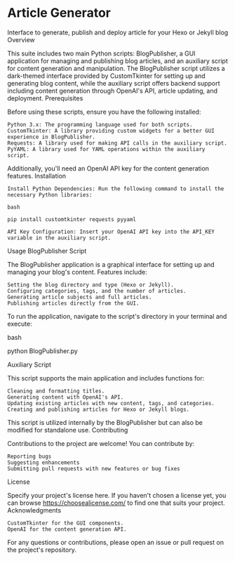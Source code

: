 # Article Generator

Interface to generate, publish and deploy article for your Hexo or Jekyll blog
Overview

This suite includes two main Python scripts: BlogPublisher, a GUI application for managing and publishing blog articles, and an auxiliary script for content generation and manipulation. The BlogPublisher script utilizes a dark-themed interface provided by CustomTkinter for setting up and generating blog content, while the auxiliary script offers backend support including content generation through OpenAI's API, article updating, and deployment.
Prerequisites

Before using these scripts, ensure you have the following installed:

    Python 3.x: The programming language used for both scripts.
    CustomTkinter: A library providing custom widgets for a better GUI experience in BlogPublisher.
    Requests: A library used for making API calls in the auxiliary script.
    PyYAML: A library used for YAML operations within the auxiliary script.

Additionally, you'll need an OpenAI API key for the content generation features.
Installation

    Install Python Dependencies: Run the following command to install the necessary Python libraries:

    bash

    pip install customtkinter requests pyyaml

    API Key Configuration: Insert your OpenAI API key into the API_KEY variable in the auxiliary script.

Usage
BlogPublisher Script

The BlogPublisher application is a graphical interface for setting up and managing your blog's content. Features include:

    Setting the blog directory and type (Hexo or Jekyll).
    Configuring categories, tags, and the number of articles.
    Generating article subjects and full articles.
    Publishing articles directly from the GUI.

To run the application, navigate to the script's directory in your terminal and execute:

bash

python BlogPublisher.py

Auxiliary Script

This script supports the main application and includes functions for:

    Cleaning and formatting titles.
    Generating content with OpenAI's API.
    Updating existing articles with new content, tags, and categories.
    Creating and publishing articles for Hexo or Jekyll blogs.

This script is utilized internally by the BlogPublisher but can also be modified for standalone use.
Contributing

Contributions to the project are welcome! You can contribute by:

    Reporting bugs
    Suggesting enhancements
    Submitting pull requests with new features or bug fixes

License

Specify your project's license here. If you haven't chosen a license yet, you can browse https://choosealicense.com/ to find one that suits your project.
Acknowledgments

    CustomTkinter for the GUI components.
    OpenAI for the content generation API.

For any questions or contributions, please open an issue or pull request on the project's repository.
